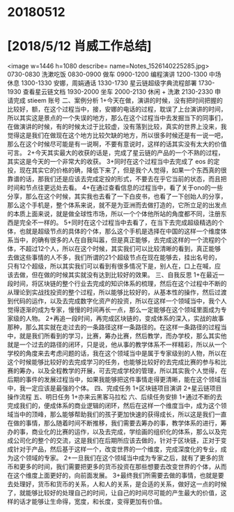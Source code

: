 # 20180512

# [2018/5/12 肖威工作总结]
<image w=1446 h=1080 describe= name=Notes_1526140225285.jpg>
0730-0830 洗漱吃饭
0830-0900 做车
0900-1200 编程演讲
1200-1300 中场休息
1300-1330 安娜，周娟通话
1330-1730 星云链超级字典流程部署
1730-1930 查看星云链文档
1930-2000 坐车
2000-2130 休闲 + 洗漱
2130-2330 申请完成 stieem 账号
二、案例分析
1+今天在做，演讲的时候，没有把时间把握的比较好，额，在这个过程当中，接，安娜的电话的过程，耽误了上台演讲的时间，所以其实这是景点的一个失误的地方，那么在这个过程当中去发掘当下的同事们，在做演讲的时候，有的时候太过于比较虚，没有落到比较，真实的世界上没来，我觉得这是我们在做现在这个地方比较欠缺的地方，所以很多时候还是有一说一吧，那么在这个时候尽可能是有一说啊，不要有意说时，这样的话其实没有太大的价值可言。
2+今天其实最大的收获的话是，完成了星云链的产品的一个不熟的过程，其实这是今天的一个非常大的收获。
3+同时在这个过程当中去完成了 eos 的定投，现在其实它的价格的确，降低下来了，但是我个人觉得，如果一个东西真的很靠谱的话，那我们还是应该去完成定投的形式，不要去在乎它当前的状态，而且把时间和节点往更远处去看。
4+在通过查看信息的过程当中，看了关于ono的一些分享，那么在这个时候，其实我也去看了一下白皮书，也看了一下创始人的分享，那么这个手机是，整个体系来说，就不是为亚洲而去做打造的，它所立足的出发点的本质上面来说，就是做全球性市场，所以一个个体他所站的角度都不同，注册东西是完全不一样的。
5+同时在这个过程当中去看了，在当下去完成超级精选的个体，也就是超级节点的具体的个体，那么这个手机是选择在中国的这样一个维度体系当中，的确有很多的人在自我叫嚣，但是真正能够，去完成这样的一个流程的个体，不超过12个人，所以在这个时候，其实我们可以比较清晰的看到，真正能够去做这些事情的人不多，我们所谓的21个超级节点在现在能够去，挂出名号的，只有12个超级，所以其实我们可以看到有很多情况下是，别人在，口上在喊，应该去做，但在做的时候其实就没有达到比较好的效果。
三、自我反思
1+在最近一段时间，将区块链的整个行业去完成的知识体系的梳理，然后在这个过程中不断的从理论到实战找投资的整个过程，所以能够比较好的，从基本性的操作，然后过渡到代码的运作，以及去完成数字化资产的投资，所以在这样一个领域当中，我个人觉得逐渐的成为专家，慢慢的时间再长一点，那么一定能够在这个领域里面成为专家级的人物。
2+再追一段时间，再完成区块链的，变成体系的深入，实战的故事那种，那么其实就在走过去的一条路径这样一条路径的。在这样一条路径的过程当中，就是我们所看到的学习，比赛，筹办比赛，然后教学，而办学校，那么其实他就是一个过去的路径的闭环，只是说，他从事的教学体系不一样精彩，所以从一个学校的角度来去考虑问题的话，我在这个领域当中是属于专家级别的人物，所以在这个时候能够比较好的去完成学习的任务，也能够比较好的去完成比赛的参与和比赛的筹办，以及全程教学的开展，可去完成学校的管理，所以其实我个人觉得，在后期的事件的发展过程当中，如果我能够把这件事情走得更清晰，能在这个领域当中，我一定应该是最强的个体。
四、完成任务
1+区块链项目演讲
2+星云链项目操作流程
五、明日任务
1+亦来云黑客马拉松
六、后续任务安排
1+通过不断的去完成我们的，便成体系的商业逻辑的闭环，然后在这样一个维度当中，成为这个领域当中的顶峰，那么能够帮助我们的孩子更加快速的获得成长，所以这是我们一直在做的事情，那么随着时间不断推移，我们需要去筹办的事，教学体系的进行，筹办的事，商业化的比赛的运作，以及去完成，学绘画的组织化的体系，那么以及完成公司化的整个的交流，这是我们在后期所应该去做的，针对于区块链，正对于变成针对于产品，然后基于这样一个，改变世界的一个维度，完成深度化的专业，成为这个领域的专家。
2+一旦我们在这个领域当中成为专家之后，就有了更多的货币和更多的时间，我们需要把更多的货币投资在那些想要去改变世界的个体，从而在这个维度上面更好的，向前面发展。
3+最终我们所需要去做的事情，也就是要去处理好，货币和货币的关系，人和人的关系，是合适的关系，做好这一点的时候了，就能够比较好的处理自己的时间，让自己的时间尽可能的产生最大的价值，这样的话才能够让生命得，宽度，和长度，变得更加有价值。
